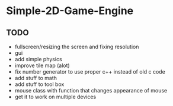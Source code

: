 # Simple-2D-Game-Engine

## TODO

- fullscreen/resizing the screen and fixing resolution
- gui
- add simple physics
- improve tile map (alot)
- fix number generator to use proper c++ instead of old c code
- add stuff to math
- add stuff to tool box
- mouse class with function that changes appearance of mouse
- get it to work on multiple devices
